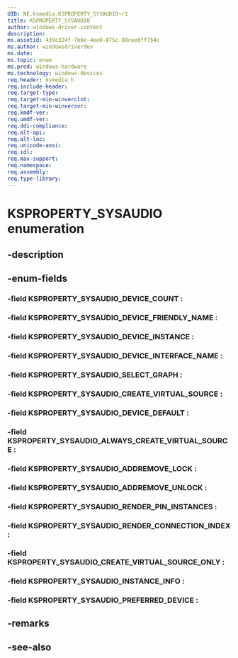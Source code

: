 ```yaml
---
UID: NE.ksmedia.KSPROPERTY_SYSAUDIO~r1
title: KSPROPERTY_SYSAUDIO
author: windows-driver-content
description: 
ms.assetid: 439c324f-7b6e-4ee0-875c-88cee0ff754c
ms.author: windowsdriverdev
ms.date: 
ms.topic: enum
ms.prod: windows-hardware
ms.technology: windows-devices
req.header: ksmedia.h
req.include-header:
req.target-type:
req.target-min-winverclnt:
req.target-min-winversvr:
req.kmdf-ver:
req.umdf-ver:
req.ddi-compliance:
req.alt-api:
req.alt-loc:
req.unicode-ansi:
req.idl:
req.max-support:
req.namespace:
req.assembly:
req.type-library:
---
```


# KSPROPERTY_SYSAUDIO enumeration

## -description



## -enum-fields

### -field KSPROPERTY_SYSAUDIO_DEVICE_COUNT : 
### -field KSPROPERTY_SYSAUDIO_DEVICE_FRIENDLY_NAME : 
### -field KSPROPERTY_SYSAUDIO_DEVICE_INSTANCE : 
### -field KSPROPERTY_SYSAUDIO_DEVICE_INTERFACE_NAME : 
### -field KSPROPERTY_SYSAUDIO_SELECT_GRAPH : 
### -field KSPROPERTY_SYSAUDIO_CREATE_VIRTUAL_SOURCE : 
### -field KSPROPERTY_SYSAUDIO_DEVICE_DEFAULT : 
### -field KSPROPERTY_SYSAUDIO_ALWAYS_CREATE_VIRTUAL_SOURCE : 
### -field KSPROPERTY_SYSAUDIO_ADDREMOVE_LOCK : 
### -field KSPROPERTY_SYSAUDIO_ADDREMOVE_UNLOCK : 
### -field KSPROPERTY_SYSAUDIO_RENDER_PIN_INSTANCES : 
### -field KSPROPERTY_SYSAUDIO_RENDER_CONNECTION_INDEX : 
### -field KSPROPERTY_SYSAUDIO_CREATE_VIRTUAL_SOURCE_ONLY : 
### -field KSPROPERTY_SYSAUDIO_INSTANCE_INFO : 
### -field KSPROPERTY_SYSAUDIO_PREFERRED_DEVICE : 

## -remarks

## -see-also